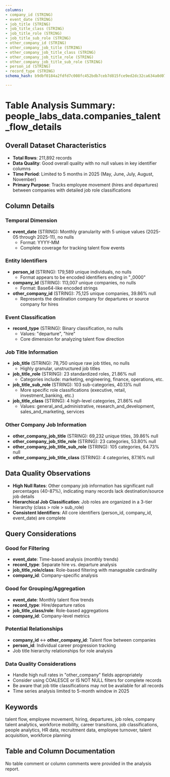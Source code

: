 ```yaml
---
columns:
- company_id (STRING)
- event_date (STRING)
- job_title (STRING)
- job_title_class (STRING)
- job_title_role (STRING)
- job_title_sub_role (STRING)
- other_company_id (STRING)
- other_company_job_title (STRING)
- other_company_job_title_class (STRING)
- other_company_job_title_role (STRING)
- other_company_job_title_sub_role (STRING)
- person_id (STRING)
- record_type (STRING)
schema_hash: b9dbf0184a2fdfd7c008fc452bdb7ceb7d815fce9ed2dc32ca634a0d07e1f9c6

---
```

# Table Analysis Summary: people_labs_data.companies_talent_flow_details

## Overall Dataset Characteristics

- **Total Rows**: 211,892 records
- **Data Quality**: Good overall quality with no null values in key identifier columns
- **Time Period**: Limited to 5 months in 2025 (May, June, July, August, November)
- **Primary Purpose**: Tracks employee movement (hires and departures) between companies with detailed job role classifications

## Column Details

### Temporal Dimension
- **event_date** (STRING): Monthly granularity with 5 unique values (2025-05 through 2025-11), no nulls
  - Format: YYYY-MM
  - Complete coverage for tracking talent flow events

### Entity Identifiers
- **person_id** (STRING): 179,589 unique individuals, no nulls
  - Format appears to be encoded identifiers ending in "_0000"
- **company_id** (STRING): 113,007 unique companies, no nulls
  - Format: Base64-like encoded strings
- **other_company_id** (STRING): 75,125 unique companies, 39.86% null
  - Represents the destination company for departures or source company for hires

### Event Classification
- **record_type** (STRING): Binary classification, no nulls
  - Values: "departure", "hire"
  - Core dimension for analyzing talent flow direction

### Job Title Information
- **job_title** (STRING): 78,750 unique raw job titles, no nulls
  - Highly granular, unstructured job titles
- **job_title_role** (STRING): 23 standardized roles, 21.86% null
  - Categories include: marketing, engineering, finance, operations, etc.
- **job_title_sub_role** (STRING): 103 sub-categories, 40.13% null
  - More specific role classifications (executive, retail, investment_banking, etc.)
- **job_title_class** (STRING): 4 high-level categories, 21.86% null
  - Values: general_and_administrative, research_and_development, sales_and_marketing, services

### Other Company Job Information
- **other_company_job_title** (STRING): 69,232 unique titles, 39.86% null
- **other_company_job_title_role** (STRING): 23 categories, 53.80% null
- **other_company_job_title_sub_role** (STRING): 105 categories, 64.73% null
- **other_company_job_title_class** (STRING): 4 categories, 87.16% null

## Data Quality Observations

- **High Null Rates**: Other company job information has significant null percentages (40-87%), indicating many records lack destination/source job details
- **Hierarchical Job Classification**: Job roles are organized in a 3-tier hierarchy (class > role > sub_role)
- **Consistent Identifiers**: All core identifiers (person_id, company_id, event_date) are complete

## Query Considerations

### Good for Filtering
- **event_date**: Time-based analysis (monthly trends)
- **record_type**: Separate hire vs. departure analysis
- **job_title_role/class**: Role-based filtering with manageable cardinality
- **company_id**: Company-specific analysis

### Good for Grouping/Aggregation
- **event_date**: Monthly talent flow trends
- **record_type**: Hire/departure ratios
- **job_title_class/role**: Role-based aggregations
- **company_id**: Company-level metrics

### Potential Relationships
- **company_id** ↔ **other_company_id**: Talent flow between companies
- **person_id**: Individual career progression tracking
- Job title hierarchy relationships for role analysis

### Data Quality Considerations
- Handle high null rates in "other_company" fields appropriately
- Consider using COALESCE or IS NOT NULL filters for complete records
- Be aware that job title classifications may not be available for all records
- Time series analysis limited to 5-month window in 2025

## Keywords

talent flow, employee movement, hiring, departures, job roles, company talent analytics, workforce mobility, career transitions, job classifications, people analytics, HR data, recruitment data, employee turnover, talent acquisition, workforce planning

## Table and Column Documentation

No table comment or column comments were provided in the analysis report.